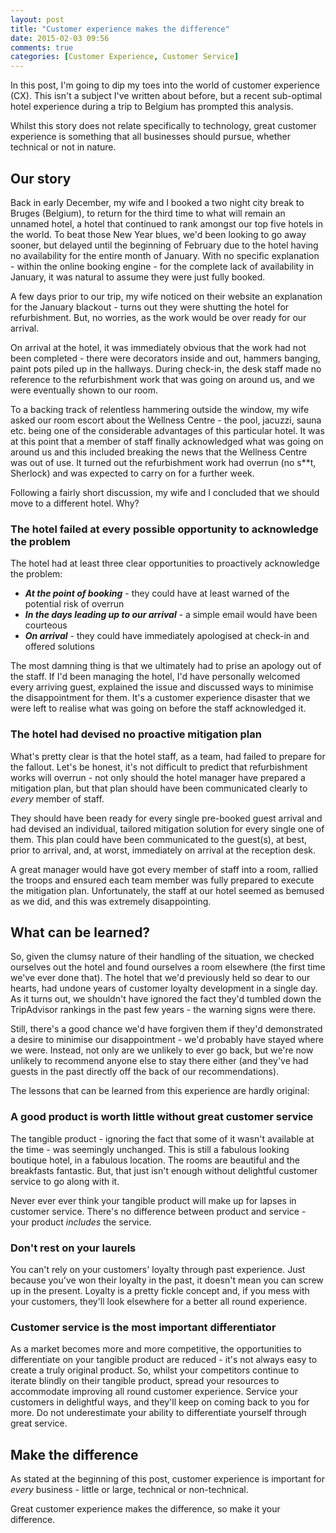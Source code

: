 ```yaml
---
layout: post
title: "Customer experience makes the difference"
date: 2015-02-03 09:56
comments: true
categories: [Customer Experience, Customer Service]
---
```

In this post, I'm going to dip my toes into the world of customer experience (CX). This isn't a subject I've written about before, but a recent sub-optimal hotel experience during a trip to Belgium has prompted this analysis.

Whilst this story does not relate specifically to technology, great customer experience is something that all businesses should pursue, whether technical or not in nature.

Our story
---------

Back in early December, my wife and I booked a two night city break to Bruges (Belgium), to return for the third time to what will remain an unnamed hotel, a hotel that continued to rank amongst our top five hotels in the world. To beat those New Year blues, we'd been looking to go away sooner, but delayed until the beginning of February due to the hotel having no availability for the entire month of January. With no specific explanation - within the online booking engine - for the complete lack of availability in January, it was natural to assume they were just fully booked.

A few days prior to our trip, my wife noticed on their website an explanation for the January blackout - turns out they were shutting the hotel for refurbishment. But, no worries, as the work would be over ready for our arrival.

On arrival at the hotel, it was immediately obvious that the work had not been completed - there were decorators inside and out, hammers banging, paint pots piled up in the hallways. During check-in, the desk staff made no reference to the refurbishment work that was going on around us, and we were eventually shown to our room.

To a backing track of relentless hammering outside the window, my wife asked our room escort about the Wellness Centre - the pool, jacuzzi, sauna etc. being one of the considerable advantages of this particular hotel. It was at this point that a member of staff finally acknowledged what was going on around us and this included breaking the news that the Wellness Centre was out of use. It turned out the refurbishment work had overrun (no s**t, Sherlock) and was expected to carry on for a further week.

Following a fairly short discussion, my wife and I concluded that we should move to a different hotel. Why?

### The hotel failed at every possible opportunity to acknowledge the problem

The hotel had at least three clear opportunities to proactively acknowledge the problem:

- ***At the point of booking*** - they could have at least warned of the potential risk of overrun
- ***In the days leading up to our arrival*** - a simple email would have been courteous
- ***On arrival*** - they could have immediately apologised at check-in and offered solutions

The most damning thing is that we ultimately had to prise an apology out of the staff. If I'd been managing the hotel, I'd have personally welcomed every arriving guest, explained the issue and discussed ways to minimise the disappointment for them. It's a customer experience disaster that we were left to realise what was going on before the staff acknowledged it.

### The hotel had devised no proactive mitigation plan

What's pretty clear is that the hotel staff, as a team, had failed to prepare for the fallout. Let's be honest, it's not difficult to predict that refurbishment works will overrun - not only should the hotel manager have prepared a mitigation plan, but that plan should have been communicated clearly to _every_ member of staff.

They should have been ready for every single pre-booked guest arrival and had devised an individual, tailored mitigation solution for every single one of them. This plan could have been communicated to the guest(s), at best, prior to arrival, and, at worst, immediately on arrival at the reception desk.

A great manager would have got every member of staff into a room, rallied the troops and ensured each team member was fully prepared to execute the mitigation plan. Unfortunately, the staff at our hotel seemed as bemused as we did, and this was extremely disappointing.

What can be learned?
--------------------

So, given the clumsy nature of their handling of the situation, we checked ourselves out the hotel and found ourselves a room elsewhere (the first time we've ever done that). The hotel that we'd previously held so dear to our hearts, had undone years of customer loyalty development in a single day. As it turns out, we shouldn't have ignored the fact they'd tumbled down the TripAdvisor rankings in the past few years - the warning signs were there.

Still, there's a good chance we'd have forgiven them if they'd demonstrated a desire to minimise our disappointment - we'd probably have stayed where we were. Instead, not only are we unlikely to ever go back, but we're now unlikely to recommend anyone else to stay there either (and they've had guests in the past directly off the back of our recommendations).

The lessons that can be learned from this experience are hardly original:

### A good product is worth little without great customer service

The tangible product - ignoring the fact that some of it wasn't available at the time - was seemingly unchanged. This is still a fabulous looking boutique hotel, in a fabulous location. The rooms are beautiful and the breakfasts fantastic. But, that just isn't enough without delightful customer service to go along with it.

Never ever ever think your tangible product will make up for lapses in customer service. There's no difference between product and service - your product _includes_ the service.

### Don't rest on your laurels

You can't rely on your customers' loyalty through past experience. Just because you've won their loyalty in the past, it doesn't mean you can screw up in the present. Loyalty is a pretty fickle concept and, if you mess with your customers, they'll look elsewhere for a better all round experience.

### Customer service is the most important differentiator

As a market becomes more and more competitive, the opportunities to differentiate on your tangible product are reduced - it's not always easy to create a truly original product. So, whilst your competitors continue to iterate blindly on their tangible product, spread your resources to accommodate improving all round customer experience. Service your customers in delightful ways, and they'll keep on coming back to you for more. Do not underestimate your ability to differentiate yourself through great service.

Make the difference
-------------------

As stated at the beginning of this post, customer experience is important for _every_ business - little or large, technical or non-technical.

Great customer experience makes the difference, so make it your difference.
